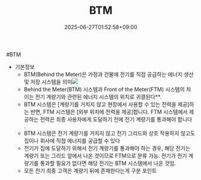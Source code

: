 ﻿---
title: "BTM"
date: 2025-06-27T01:52:58+09:00
lastmod: 2025-06-27T01:52:58+09:00
type: docs
sidebar:
  open: true
weight: 4
---
<div style="display:none">
  <meta property="article:published_time" content="2025-06-26T16:52:58Z" />
  <meta property="article:modified_time" content="2025-06-26T16:52:58Z" />
</div>
#BTM

- 기본정보
	- BTM(Behind the Meter)은 가정과 건물에 전기를 직접 공급하는 에너지 생산 및 저장 시스템을 의미![](https://i.imgur.com/QZajxRe.png)
	- Behind the Meter(BTM) 시스템과 Front of the Meter(FTM) 시스템의 차이는 전기 계량기와 관련된 에너지 시스템의 위치로 귀결된다**. 
	- BTM 시스템은 [계량기를 거치지 않고 현장에서 사용할 수 있는 전력을 제공]하는 반면, FTM 시스템은 [외부 위치에 전력을 제공]합니다. FTM 시스템에서 제공하는 전력은 최종 사용자에게 도달하기 전에 전기 계량기를 통과해야 합니다 . 
	- BTM 시스템은 전기 계량기를 거치지 않고 전기 그리드와 상호 작용하지 않고도 집이나 회사에 직접 에너지를 공급할 수 있다
	- 전기가 집에 도달하기 위해서 전기 계량기를 통과해야 하는 경우, 해당 전기는 계량기 또는 그리드 앞에서 나온 것이므로 FTM으로 분류 가능. 전기가 전기 계량기를 통과할 필요가 없다면 해당 전기는 BTM 시스템에서 나온 것임. 
	- 모든 전기 최종 고객은 계량기 뒤에 존재한다는게 구분 포인트
